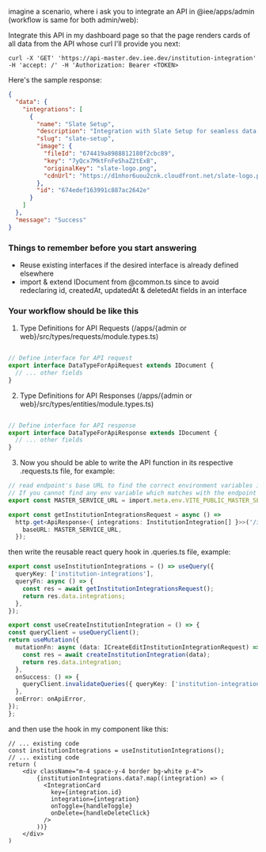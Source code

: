 imagine a scenario, where i ask you to integrate an API in @iee/apps/admin (workflow is same for both admin/web):
 

Integrate this API in my dashboard page so that the page renders cards of all data from the API whose curl I'll provide you next:
```
curl -X 'GET' 'https://api-master.dev.iee.dev/institution-integration' -H 'accept: /' -H 'Authorization: Bearer <TOKEN>
```

Here's the sample response:
```json
{
  "data": {
    "integrations": [
      {
        "name": "Slate Setup",
        "description": "Integration with Slate Setup for seamless data exchange and management",
        "slug": "slate-setup",
        "image": {
          "fileId": "674419a8988812180f2cbc89",
          "key": "7yQcx7MktFnFeShaZ2tExB",
          "originalKey": "slate-logo.png",
          "cdnUrl": "https://d1nhor6uou2cnk.cloudfront.net/slate-logo.png"
        },
        "id": "674edef163991c887ac2642e"
      }
    ]
  },
  "message": "Success"
}
```
### **Things to remember before you start answering** 
- Reuse existing interfaces if the desired interface is already defined elsewhere
- import & extend IDocument from @common.ts since to avoid redeclaring id, createdAt, updatedAt & deletedAt fields in an interface


### **Your workflow should be like this** 

1. Type Definitions for API Requests (/apps/{admin or web}/src/types/requests/module.types.ts)
```ts

// Define interface for API request
export interface DataTypeForApiRequest extends IDocument {
  // ... other fields
}
```

2. Type Definitions for API Responses (/apps/{admin or web}/src/types/entities/module.types.ts)
```ts

// Define interface for API response
export interface DataTypeForApiResponse extends IDocument {
  // ... other fields
}
```


3. Now you should be able to write the API function in its respective .requests.ts file, for example:
```ts
// read endpoint's base URL to find the correct environment variables in .env file. 
// If you cannot find any env variable which matches with the endpoint base URL in the prompt's curl, then create a new env variable in the appropriate .env file
export const MASTER_SERVICE_URL = import.meta.env.VITE_PUBLIC_MASTER_SERVICE_URL;

export const getInstitutionIntegrationsRequest = async () =>
  http.get<ApiResponse<{ integrations: InstitutionIntegration[] }>>('/institution-integration', {
    baseURL: MASTER_SERVICE_URL,
  });
  ```
  
then write the reusable react query hook in .queries.ts file, example:  
  ```ts
  export const useInstitutionIntegrations = () => useQuery({
    queryKey: ['institution-integrations'],
    queryFn: async () => {
      const res = await getInstitutionIntegrationsRequest();
      return res.data.integrations;
    },
  });

export const useCreateInstitutionIntegration = () => {
  const queryClient = useQueryClient();
  return useMutation({
    mutationFn: async (data: ICreateEditInstitutionIntegrationRequest) => {
      const res = await createInstitutionIntegration(data);
      return res.data.integration;
    },
    onSuccess: () => {
      queryClient.invalidateQueries({ queryKey: ['institution-integrations'] });
    },
    onError: onApiError,
  });
};
```

and then use the hook in my component like this:  
```tsx
// ... existing code
const institutionIntegrations = useInstitutionIntegrations();
// ... existing code
return (
    <div className="m-4 space-y-4 border bg-white p-4">
        {institutionIntegrations.data?.map((integration) => (
          <IntegrationCard
            key={integration.id}
            integration={integration}
            onToggle={handleToggle}
            onDelete={handleDeleteClick}
          />
        ))}
    </div>
)
     
```

